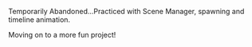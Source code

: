 Temporarily Abandoned...Practiced with Scene Manager, spawning and timeline animation.

Moving on to a more fun project!
